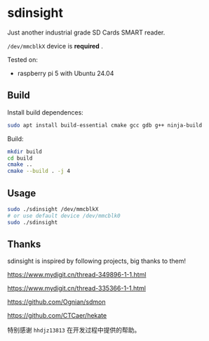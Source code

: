 # sdinsight

Just another industrial grade SD Cards SMART reader.

`/dev/mmcblkX` device is **required** .

Tested on:

* raspberry pi 5 with Ubuntu 24.04

## Build

Install build dependences:

```bash
sudo apt install build-essential cmake gcc gdb g++ ninja-build
```

Build:

```bash
mkdir build
cd build
cmake ..
cmake --build . -j 4
```

## Usage

```bash
sudo ./sdinsight /dev/mmcblkX
# or use default device /dev/mmcblk0
sudo ./sdinsight
```


## Thanks

sdinsight is inspired by following projects, big thanks to them!

https://www.mydigit.cn/thread-349896-1-1.html

https://www.mydigit.cn/thread-335366-1-1.html

https://github.com/Ognian/sdmon

https://github.com/CTCaer/hekate

特别感谢 `hhdjz13813` 在开发过程中提供的帮助。